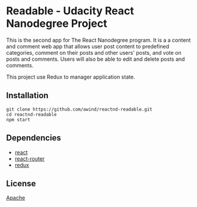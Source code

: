 # Readable - Udacity React Nanodegree Project

This is the second app for The React Nanodegree program. It is a a content and comment web app that allows user post content to predefined categories, comment on their posts and other users' posts, and vote on posts and comments. Users will also be able to edit and delete posts and comments.

This project use Redux to manager application state.

## Installation

```
git clone https://github.com/awind/reactnd-readable.git
cd reactnd-readable
npm start
```

## Dependencies

+ [react](https://github.com/facebook/react)
+ [react-router](https://github.com/ReactTraining/react-router)
+ [redux](https://github.com/reactjs/react-redux)

## License

[Apache](https://www.apache.org/licenses/LICENSE-2.0)
